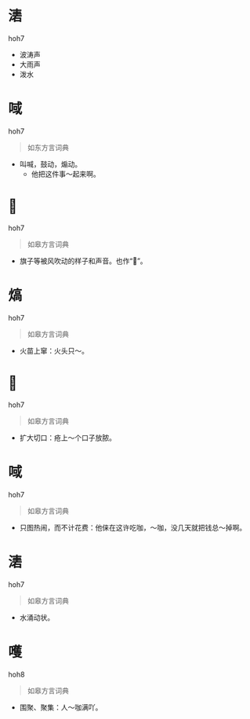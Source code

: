 # 湱
hoh7
- 波涛声
- 大雨声
- 泼水

# 㖪
hoh7
> 如东方言词典
- 叫喊，鼓动，煽动。
  - 他把这件事～起来啊。

# 𢃤
hoh7
> 如皋方言词典
- 旗子等被风吹动的样子和声音。也作“𢃎”。

# 熇
hoh7
> 如皋方言词典
- 火苗上窜：火头只～。

# 𠜻
hoh7
> 如皋方言词典
- 扩大切口：疮上～个口子放脓。

# 㖪
hoh7
> 如皋方言词典
- 只图热闹，而不计花费：他俫在这许吃咖，～咖，没几天就把钱总～掉啊。

# 湱
hoh7
> 如皋方言词典
- 水涌动状。

# 嚄
hoh8
> 如皋方言词典
- 围聚、聚集：人～咖满吖。
